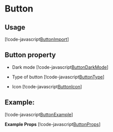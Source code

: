 # Button

## Usage

[!code-javascript[ButtonImport](../../src/App.tsx?name=ButtonImport)]

## Button property

- Dark mode
  [!code-javascript[ButtonDarkMode](../../src/Dependencies/Button/examples/Button.tsx?name=ButtonDarkMode)]

- Type of button
  [!code-javascript[ButtonType](../../src/Dependencies/Button/examples/Button.tsx?name=ButtonType)]

- Icon
  [!code-javascript[ButtonIcon](../../src/Dependencies/Button/examples/Button.tsx?name=ButtonIcon)]

## Example:

[!code-javascript[ButtonExample](../../src/Dependencies/Button/examples/Button.tsx?name=ButtonExample)]

**Example Props**
[!code-javascript[ButtonProps](../../src/Dependencies/Button/ButtonStyle.ts?name=ButtonProps)]
